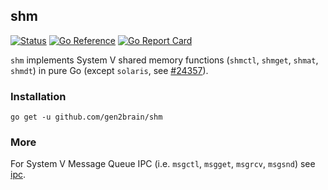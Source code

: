## shm
[![Status](https://github.com/gen2brain/shm/actions/workflows/test.yml/badge.svg)](https://github.com/gen2brain/shm/actions)
[![Go Reference](https://pkg.go.dev/badge/github.com/gen2brain/shm.svg)](https://pkg.go.dev/github.com/gen2brain/shm)
[![Go Report Card](https://goreportcard.com/badge/github.com/gen2brain/shm?branch=master)](https://goreportcard.com/report/github.com/gen2brain/shm) 

`shm` implements System V shared memory functions (`shmctl`, `shmget`, `shmat`, `shmdt`) in pure Go (except `solaris`, see [#24357](https://github.com/golang/go/issues/24357)).

### Installation

    go get -u github.com/gen2brain/shm

### More

For System V Message Queue IPC (i.e. `msgctl`, `msgget`, `msgrcv`, `msgsnd`) see [ipc](https://github.com/siadat/ipc).
